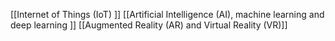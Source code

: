 [[Internet of Things (IoT) ]]
[[Artificial Intelligence (AI), machine learning and deep learning ]]
[[Augmented Reality (AR) and Virtual Reality (VR)]]
